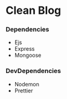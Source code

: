 # Clean Blog

### Dependencies
- Ejs
- Express
- Mongoose

### DevDependencies
- Nodemon
- Prettier
